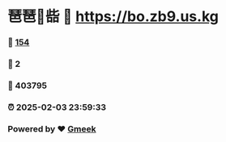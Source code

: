 # 琶琶🔭啙 :link: https://bo.zb9.us.kg 
### :page_facing_up: [154](https://bo.zb9.us.kg/tag.html) 
### :speech_balloon: 2 
### :hibiscus: 403795 
### :alarm_clock: 2025-02-03 23:59:33 
### Powered by :heart: [Gmeek](https://github.com/Meekdai/Gmeek)
